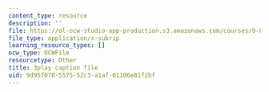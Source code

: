 ```yaml
---
content_type: resource
description: ''
file: https://ol-ocw-studio-app-production.s3.amazonaws.com/courses/9-00sc-introduction-to-psychology-fall-2011/9d95f078557552c3a1af01106e81f2bf_t73rjeOj0eY.vtt
file_type: application/x-subrip
learning_resource_types: []
ocw_type: OCWFile
resourcetype: Other
title: 3play caption file
uid: 9d95f078-5575-52c3-a1af-01106e81f2bf
---
```

